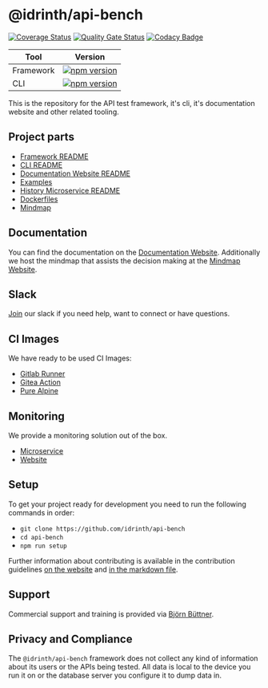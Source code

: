 # @idrinth/api-bench

[![Coverage Status](https://coveralls.io/repos/github/Idrinth/api-bench/badge.svg?branch=master)](https://coveralls.io/github/Idrinth/api-bench?branch=master)
[![Quality Gate Status](https://sonarcloud.io/api/project_badges/measure?project=Idrinth_api-bench&metric=alert_status)](https://sonarcloud.io/summary/new_code?id=Idrinth_api-bench)
[![Codacy Badge](https://app.codacy.com/project/badge/Grade/3171affc728048da8df4fe36b6d4771e)](https://app.codacy.com/gh/Idrinth/api-bench/dashboard?utm_source=gh&utm_medium=referral&utm_content=&utm_campaign=Badge_grade)

| Tool |Version|
|-|-|
|Framework|[![npm version](https://badge.fury.io/js/@idrinth%2Fapi-bench.svg)](https://badge.fury.io/js/@idrinth%2Fapi-bench)|
|CLI|[![npm version](https://badge.fury.io/js/@idrinth%2Fapi-bench-cli.svg)](https://badge.fury.io/js/@idrinth%2Fapi-bench)|

This is the repository for the API test framework, it's  cli, it's documentation website and other related tooling.

## Project parts

- [Framework README](/framework/README.md)
- [CLI README](/cli/README.md)
- [Documentation Website README](/documentation-website/README.md)
- [Examples](/examples)
- [History Microservice README](/history-microservice/README.md)
- [Dockerfiles](/containers)
- [Mindmap](/mindmap)

## Documentation

You can find the documentation on the
[Documentation Website](https://idrinth-api-ben.ch).
Additionally we host the mindmap that assists the decision making at the
[Mindmap Website](https://mindmap.idrinth-api-ben.ch).

## Slack

[Join](https://join.slack.com/t/idrinth-api-bench/shared_invite/zt-2f4zmw2sz-c3etHzCFq3LtZpkR15xXMA)
our slack if you need help, want to connect or have questions.

## CI Images

We have ready to be used CI Images:

- [Gitlab Runner](https://hub.docker.com/r/idrinth/api-bench-gitlab-runner)
- [Gitea Action](https://hub.docker.com/r/idrinth/api-bench-gitea-action)
- [Pure Alpine](https://hub.docker.com/r/idrinth/api-bench)

## Monitoring

We provide a monitoring solution out of the box.

- [Microservice](https://hub.docker.com/r/idrinth/api-bench-history-microservice)
- [Website](https://hub.docker.com/r/idrinth/api-bench-history-website)

## Setup

To get your project ready for development you need to run the following
commands in order:

- `git clone https://github.com/idrinth/api-bench`
- `cd api-bench`
- `npm run setup`

Further information about contributing is available in the contribution
guidelines [on the website](https://idrinth-api-ben.ch/contributing/) and
[in the markdown file](/CONTRIBUTING.md).

## Support

Commercial support and training is provided via
[Björn Büttner](https://bjoern-buettner.me).

## Privacy and Compliance

The `@idrinth/api-bench` framework does not collect any kind of information
about its users or the APIs being tested. All data is local to the device you
run it on or the database server you configure it to dump data in.
